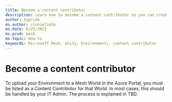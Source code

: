 ```yaml
---
title: Become a content contributor
description: Learn how to become a content contributor so you can create Environments.
author: typride
ms.author: vinnietieto
ms.date: 8/25/2023
ms.prod: mesh
ms.topic: How to
keywords: Microsoft Mesh, Unity, Environments, content contributor
---
```


# Become a content contributor

To upload your Environment to a Mesh World in the Azure Portal, you must be listed as a Content Contributor for that World. In most cases, this should be handled by your IT Admin. The process is explained in TBD.